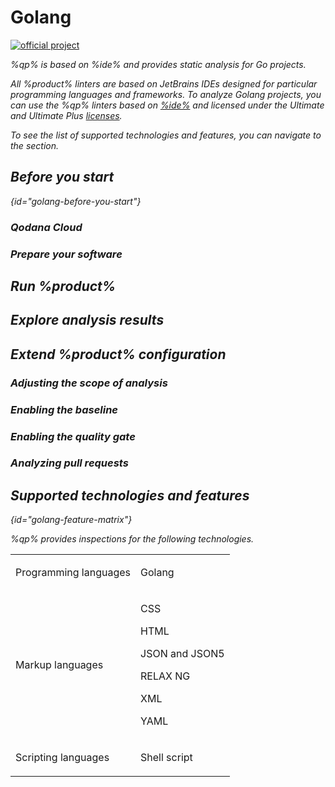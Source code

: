 # Golang

[![official project](https://jb.gg/badges/official-flat-square.svg)](https://confluence.jetbrains.com/display/ALL/JetBrains+on+GitHub)

<!--<img src="golang.png" dark-src="golang_dark.png" alt="Golang" width="296"/>-->

<show-structure for="chapter" depth="3"/>

<!-- Linter-related variables -->
<var name="qp" value="Qodana for Go"/>
<var name="qp-linter" value="jetbrains/qodana-go:2024.2"/>
<var name="JenkinsCred" value="https://www.jenkins.io/doc/book/using/using-credentials/#adding-new-global-credentials"/>
<var name="ide" value="GoLand"/>

<!-- Content-related variables -->
<var name="Dplugin" value="https://plugins.jenkins.io/docker-plugin/"/>
<var name="DPplugin" value="https://plugins.jenkins.io/docker-workflow/"/>
<var name="Gplugin" value="https://plugins.jenkins.io/git/"/>
<var name="Dockeraccess" value="https://docs.docker.com/engine/install/linux-postinstall/#manage-docker-as-a-non-root-user"/>
<var name="MultipipeCreate" value="https://www.jenkins.io/doc/book/pipeline/multibranch/#creating-a-multibranch-pipeline"/>
<var name="TeamCityProject" value="https://www.jetbrains.com/help/teamcity/configure-and-run-your-first-build.html#Create+your+first+project"/>
<var name="TeamCityBuildConfig" value="https://www.jetbrains.com/help/teamcity/creating-and-editing-build-configurations.html"/>
<var name="TeamCityBuildSteps" value="https://www.jetbrains.com/help/teamcity/configuring-build-steps.html"/>
<var name="TeamCityCommandLine" value="https://www.jetbrains.com/help/teamcity/command-line.html#General+Settings"/>
<var name="TeamCityPullRequests" value="https://www.jetbrains.com/help/teamcity/pull-requests.html"/>
<var name="TeamCityBranches" value="https://www.jetbrains.com/help/teamcity/configuring-finish-build-trigger.html#Trigger+Settings"/>
<var name="non-root-user" value="https://docs.docker.com/engine/install/linux-postinstall/#manage-docker-as-a-non-root-user"/>
<var name="ide-documentation" value="https://www.jetbrains.com/help/go/customizing-profiles.html"/>
<var name="native-arg" value="QDGO"/>
<var name="teamcity-linter-list" value="Here, select the %qp% linter."/>

<link-summary>%qp% is based on %ide% and provides static analysis for Go projects.</link-summary>

All %product% linters are based on JetBrains IDEs designed for particular programming languages and frameworks. To analyze
Golang projects, you can use the %qp% linters based on [%ide%](https://www.jetbrains.com/go/) and licensed under the Ultimate and
Ultimate Plus [licenses](pricing.md).

To see the list of supported technologies and features, you can navigate to the [](#golang-feature-matrix) section.

## Before you start
{id="golang-before-you-start"}

### Qodana Cloud

<include from="lib_qd.topic" element-id="before-start-qodana-cloud" use-filter="empty,generic"/>

### Prepare your software

<include from="lib_qd.topic" element-id="before-start-prepare-software" use-filter="empty,generic"/>

## Run %product%

<include from="lib_qd.topic" element-id="run-qodana" use-filter="empty,generic,golang"/>

## Explore analysis results

<include from="lib_qd.topic" element-id="explore-analysis-results" use-filter="empty,golang"/>

## Extend %product% configuration

### Adjusting the scope of analysis

<include from="lib_qd.topic" element-id="adjust-scope-of-analysis"/>

### Enabling the baseline

<include from="lib_qd.topic" element-id="enabling-baseline" use-filter="empty,generic,golang"/>

### Enabling the quality gate

<include from="lib_qd.topic" element-id="enabling-quality-gate"/>

### Analyzing pull requests

<include from="lib_qd.topic" element-id="analyzing-pull-requests" use-filter="empty,generic,golang"/>

## Supported technologies and features
{id="golang-feature-matrix"}

%qp% provides inspections for the following technologies.

<table style="none">
    <tr>
        <td>Programming languages</td>
        <td>
            <p>Golang</p>
        </td>
    </tr>
    <tr>
        <td>Markup languages</td>
        <td>
            <p>CSS</p>
            <p>HTML</p>
            <p>JSON and JSON5</p>
            <p>RELAX NG</p>
            <p>XML</p>
            <p>YAML</p>
        </td>
    </tr>
    <tr>
        <td>Scripting languages</td>
        <td>
            <p>Shell script</p>
        </td>
    </tr>
</table>

<include from="lib_qd.topic" element-id="linters-supported-features" use-filter="empty,non-jvm"/>